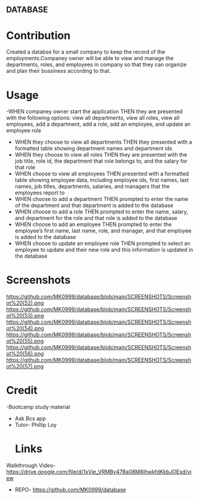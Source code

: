 ## DATABASE

# Contribution
Created a databse for a small company to keep the record of the employments.Companey owner will  be able to view and manage the departments, roles, and employees in company so that they can organize and plan their bussiness according to that.

# Usage
-WHEN companey owner start the application
THEN they are presented with the following options: view all departments, view all roles, view all employees, add a department, add a role, add an employee, and update an employee role
- WHEN they choose to view all departments
THEN they presented with a formatted table showing department names and department ids
- WHEN they choose to view all roles
THEN they are presented with the job title, role id, the department that role belongs to, and the salary for that role
- WHEN choose to view all employees
THEN presented with a formatted table showing employee data, including employee ids, first names, last names, job titles, departments, salaries, and managers that the employees report to
- WHEN choose to add a department
THEN  prompted to enter the name of the department and that department is added to the database
- WHEN  choose to add a role
THEN  prompted to enter the name, salary, and department for the role and that role is added to the database
- WHEN  choose to add an employee
THEN  prompted to enter the employee’s first name, last name, role, and manager, and that employee is added to the database
- WHEN  choose to update an employee role
THEN prompted to select an employee to update and their new role and this information is updated in the database

# Screenshots
https://github.com/MK0999/database/blob/main/SCREENSHOTS/Screenshot%20(52).png
https://github.com/MK0999/database/blob/main/SCREENSHOTS/Screenshot%20(53).png
https://github.com/MK0999/database/blob/main/SCREENSHOTS/Screenshot%20(54).png
https://github.com/MK0999/database/blob/main/SCREENSHOTS/Screenshot%20(55).png
https://github.com/MK0999/database/blob/main/SCREENSHOTS/Screenshot%20(56).png
https://github.com/MK0999/database/blob/main/SCREENSHOTS/Screenshot%20(57).png
# Credit
  -Bootcamp study material
- Ask Bcs app
- Tutor- Phillip Loy
  # Links
 Walkthrough Video- https://drive.google.com/file/d/1xVie_VRMBy47Ba08M8IhwkfdKkbJOEsd/view
- REPO- https://github.com/MK0999/database
 


